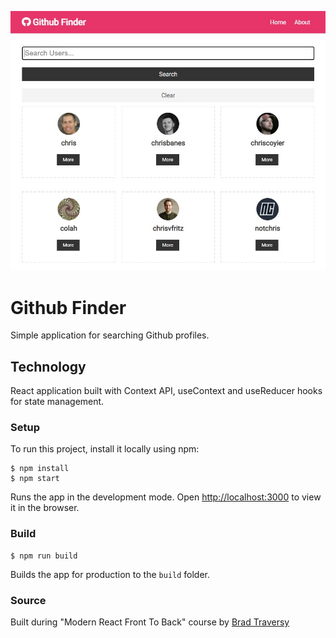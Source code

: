 ![Github finder image](./public/githubfinder.jpg)
# Github Finder

Simple application for searching Github profiles. 

## Technology

React application built with Context API, useContext and useReducer hooks for state management. 

### Setup

To run this project, install it locally using npm:
```
$ npm install
$ npm start
```
Runs the app in the development mode.
Open [http://localhost:3000](http://localhost:3000) to view it in the browser.

### Build
```
$ npm run build
```
Builds the app for production to the `build` folder.

### Source

Built during "Modern React Front To Back" course by [Brad Traversy](https://www.traversymedia.com/)
